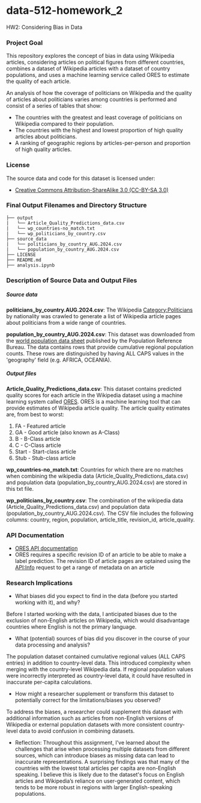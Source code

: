 # data-512-homework_2

HW2: Considering Bias in Data

### Project Goal

This repository explores the concept of bias in data using Wikipedia articles, considering articles on political figures from different countries, combines a dataset of Wikipedia articles with a dataset of country populations, and uses a machine learning service called ORES to estimate the quality of each article.

An analysis of how the coverage of politicians on Wikipedia and the quality of articles about politicians varies among countries is performed and consist of a series of tables that show:

- The countries with the greatest and least coverage of politicians on Wikipedia compared to their population.
- The countries with the highest and lowest proportion of high quality articles about politicians.
- A ranking of geographic regions by articles-per-person and proportion of high quality articles.


### License

The source data and code for this dataset is licensed under:
- [Creative Commons Attribution-ShareAlike 3.0 (CC-BY-SA 3.0)](https://creativecommons.org/licenses/by-sa/3.0/deed.en)


### Final Output Filenames and Directory Structure

```
├── output
|   └── Article_Quality_Predictions_data.csv
|   └── wp_countries-no_match.txt
|   └── wp_politicians_by_country.csv
├── source_data
|   └── politicians_by_country_AUG.2024.csv
|   └── population_by_country_AUG.2024.csv
├── LICENSE
├── README.md
├── analysis.ipynb
```


### Description of Source Data and Output Files

##### Source data
**politicians_by_country.AUG.2024.csv**:
The Wikipedia [Category:Politicians](https://en.wikipedia.org/wiki/Category:Politicians_by_nationality) by nationality was crawled to generate a list of Wikipedia article pages about politicians from a wide range of countries.

**population_by_country_AUG.2024.csv**: This dataset was downloaded from the [world population data sheet](https://www.prb.org/international/indicator/population/table/) published by the Population Reference Bureau. The data contains rows that provide cumulative regional population counts. These rows are distinguished by having ALL CAPS values in the 'geography' field (e.g. AFRICA, OCEANIA).

##### Output files

**Article_Quality_Predictions_data.csv**:
This dataset contains predicted quality scores for each article in the Wikipedia dataset using a machine learning system called [ORES](https://www.mediawiki.org/wiki/ORES). ORES is a machine learning tool that can provide estimates of Wikipedia article quality. The article quality estimates are, from best to worst:
1. FA - Featured article
2. GA - Good article (also known as A-Class)
3. B - B-Class article
4. C - C-Class article
5. Start - Start-class article
6. Stub - Stub-class article

**wp_countries-no_match.txt**: Countries for which there are no matches when combining the wikipedia data (Article_Quality_Predictions_data.csv) and population data (population_by_country_AUG.2024.csv) are stored in this txt file.


**wp_politicians_by_country.csv**: The combination of the wikipedia data (Article_Quality_Predictions_data.csv) and population data (population_by_country_AUG.2024.csv).
The CSV file includes the following columns: country, region, population, article_title, revision_id, article_quality.




### API Documentation

- [ORES API documentation](https://ores.wikimedia.org)
- ORES requires a specific revision ID of an article to be able to make a label prediction. The revision ID of article pages are optained  using the [API:Info](https://www.mediawiki.org/wiki/API:Info) request to get a range of metadata on an article



### Research Implications

- What biases did you expect to find in the data (before you started working with it), and why?

Before I started working with the data, I anticipated biases due to the exclusion of non-English articles on Wikipedia, which would disadvantage countries where English is not the primary language.

- What (potential) sources of bias did you discover in the course of your data processing and analysis?

The population dataset contained cumulative regional values (ALL CAPS entries) in addition to country-level data. This introduced complexity when merging with the country-level Wikipedia data. If regional population values were incorrectly interpreted as country-level data, it could have resulted in inaccurate per-capita calculations.


- How might a researcher supplement or transform this dataset to potentially correct for the limitations/biases you observed?

To address the biases, a researcher could supplement this dataset with additional information such as articles from non-English versions of Wikipedia or external population datasets with more consistent country-level data to avoid confusion in combining datasets.


- Reflection:
Throughout this assignment, I've learned about the challenges that arise when processing multiple datasets from different sources, which can introduce biases as missing data can lead to inaccurate representations. A surprising findings was that many of the countries with the lowest total articles per capita are non-English speaking. I believe this is likely due to the dataset's focus on English articles and Wikipedia’s reliance on user-generated content, which tends to be more robust in regions with larger English-speaking populations.
